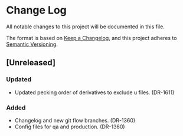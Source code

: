 # Change Log
All notable changes to this project will be documented in this file.

The format is based on [Keep a Changelog](https://keepachangelog.com/en/1.0.0/),
and this project adheres to [Semantic Versioning](https://semver.org/spec/v2.0.0.html).

## [Unreleased]
### Updated
- Updated pecking order of derivatives to exclude u files. (DR-1611) 

### Added
- Changelog and new git flow branches. (DR-1360)
- Config files for qa and production. (DR-1360)